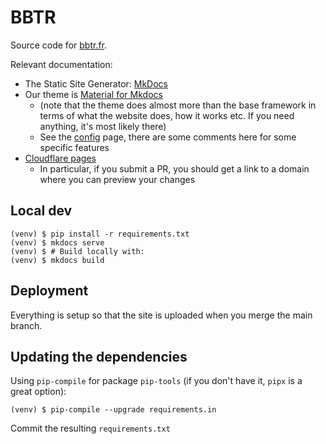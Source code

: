 # BBTR

Source code for [bbtr.fr](https://bbtr.fr).

Relevant documentation:
- The Static Site Generator: [MkDocs](https://www.mkdocs.org/)
- Our theme is [Material for Mkdocs](https://squidfunk.github.io/mkdocs-material/)
    - (note that the theme does almost more than the base framework in terms
      of what the website does, how it works etc. If you need anything, it's
      most likely there)
    - See the [config](mkdocs.yml) page, there are some comments here for
      some specific features
- [Cloudflare pages](https://developers.cloudflare.com/pages/)
    - In particular, if you submit a PR, you should get a link to a domain
      where you can preview your changes

## Local dev

```console
(venv) $ pip install -r requirements.txt
(venv) $ mkdocs serve
(venv) $ # Build locally with:
(venv) $ mkdocs build
```

## Deployment

Everything is setup so that the site is uploaded when you merge the main branch.

## Updating the dependencies

Using `pip-compile` for package `pip-tools` (if you don't have it, `pipx` is a great
option):
```
(venv) $ pip-compile --upgrade requirements.in
```
Commit the resulting `requirements.txt`
